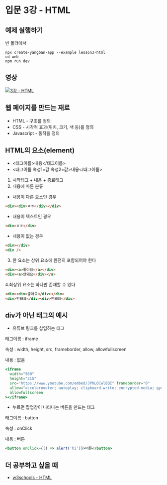 # 입문 3강 - HTML

## 예제 실행하기
빈 폴더에서
```
npx create-yangban-app --example lesson3-html
cd web
npm run dev
```

## 영상
[![3강 - HTML](http://img.youtube.com/vi/56kYkrgEyTI/0.jpg)](http://www.youtube.com/watch?v=56kYkrgEyTI "3강 HTML")

## 웹 페이지를 만드는 재료
- HTML - 구조를 정의
- CSS - 시각적 효과(위치, 크기, 색 등)를 정의
- Javascript - 동작을 정의

## HTML의 요소(element)
- <태그이름>내용</태그이름>
- <태그이름 속성1=값 속성2=값>내용</태그이름>

1. 시작태그 + 내용 + 종료태그
2. 내용에 따른 분류
- 내용이 다른 요소인 경우
```html
<div><div>ㅎㅎ</div></div>
```
- 내용이 텍스트인 경우
```html
<div>ㅎㅎ</div>
```
- 내용이 없는 경우
```html
<div></div>
<div />
```
3. 한 요소는 상위 요소에 완전히 포함되어야 한다
```html
<div><a>좋아요</a></div>
<div><a>안돼요</div></a>
```
4.최상위 요소는 하나만 존재할 수 있다
```html
<div><div>좋아요</div></div>
<div>안돼요</div><div>안돼요</div>
```

## div가 아닌 태그의 예시
- 유튜브 링크를 삽입하는 태그

태그이름 : iframe

속성 : width, height, src, frameborder, allow, allowfullscreen

내용 : 없음
```jsx
<iframe 
  width="560" 
  height="315" 
  src="https://www.youtube.com/embed/JPhLOCwlEQI" frameborder="0" 
  allow="accelerometer; autoplay; clipboard-write; encrypted-media; gyroscope; picture-in-picture"
  allowfullscreen
></iframe>
```

- 누르면 팝업창이 나타나는 버튼을 만드는 태그

태그이름 : button

속성 : onClick

내용 : 버튼
```jsx
<button onClick={() => alert('hi')}>버튼</button>
```

## 더 공부하고 싶을 때 
- [w3schools - HTML](https://www.w3schools.com/html/default.asp)
